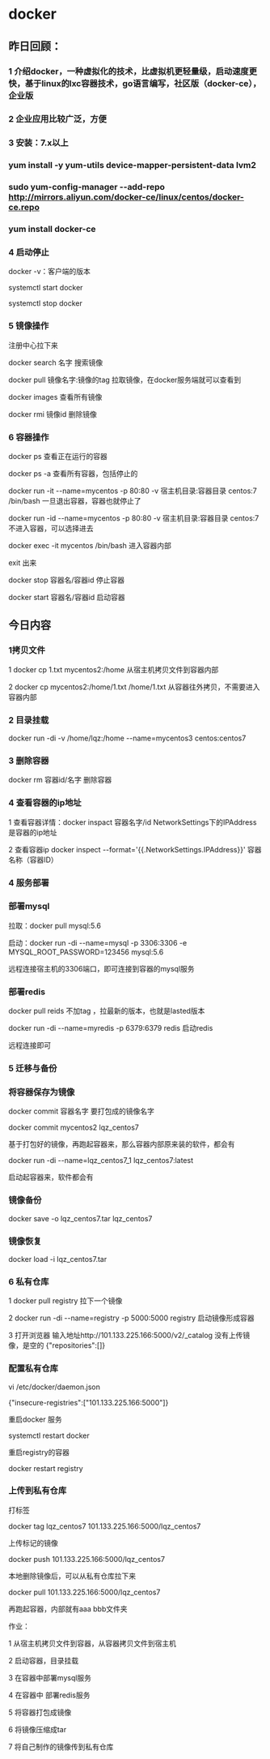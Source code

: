 # docker

## 昨日回顾：

### 1 介绍docker，一种虚拟化的技术，比虚拟机更轻量级，启动速度更快，基于linux的lxc容器技术，go语言编写，社区版（docker-ce），企业版

### 2 企业应用比较广泛，方便

### 3 安装：7.x以上

### yum install -y yum-utils device-mapper-persistent-data lvm2

### sudo yum-config-manager --add-repo http://mirrors.aliyun.com/docker-ce/linux/centos/docker-ce.repo

### yum install docker-ce

### 4 启动停止

docker -v：客户端的版本

systemctl start docker

systemctl stop docker

### 5 镜像操作

注册中心拉下来

docker search 名字   搜索镜像

docker pull 镜像名字:镜像的tag   拉取镜像，在docker服务端就可以查看到

docker images   查看所有镜像

docker rmi 镜像id   删除镜像

### 6 容器操作

docker ps    查看正在运行的容器

docker ps -a  查看所有容器，包括停止的

docker run -it --name=mycentos -p 80:80 -v 宿主机目录:容器目录 centos:7 /bin/bash     一旦退出容器，容器也就停止了

docker run -id --name=mycentos -p 80:80 -v 宿主机目录:容器目录 centos:7   不进入容器，可以选择进去

docker exec -it mycentos /bin/bash   进入容器内部

exit 出来

docker stop 容器名/容器id    停止容器

docker start 容器名/容器id    启动容器



## 今日内容

### 1拷贝文件

1 docker cp 1.txt mycentos2:/home   从宿主机拷贝文件到容器内部

2 docker cp mycentos2:/home/1.txt /home/1.txt  从容器往外拷贝，不需要进入容器内部

### 2 目录挂载

docker run -di -v /home/lqz:/home --name=mycentos3 centos:centos7

### 3 删除容器

docker rm 容器id/名字    删除容器

### 4 查看容器的ip地址

1 查看容器详情：docker inspact 容器名字/id    NetworkSettings下的IPAddress是容器的ip地址

2 查看容器ip    docker inspect --format='{{.NetworkSettings.IPAddress}}' 容器名称（容器ID）





### 4 服务部署

### 部署mysql

拉取：docker pull mysql:5.6

启动：docker run -di --name=mysql -p 3306:3306 -e MYSQL_ROOT_PASSWORD=123456 mysql:5.6

远程连接宿主机的3306端口，即可连接到容器的mysql服务

### 部署redis

docker  pull reids     不加tag ，拉最新的版本，也就是lasted版本

docker run -di --name=myredis -p 6379:6379 redis  启动redis

远程连接即可

### 5 迁移与备份

### 将容器保存为镜像

docker commit 容器名字 要打包成的镜像名字

docker commit mycentos2 lqz_centos7

基于打包好的镜像，再跑起容器来，那么容器内部原来装的软件，都会有

docker run -di --name=lqz_centos7_1 lqz_centos7:latest

启动起容器来，软件都会有

### 镜像备份

docker  save -o lqz_centos7.tar lqz_centos7

### 镜像恢复

docker load -i lqz_centos7.tar

### 6 私有仓库

1 docker pull registry   拉下一个镜像

2 docker run -di --name=registry -p 5000:5000 registry   启动镜像形成容器

3 打开浏览器 输入地址http://101.133.225.166:5000/v2/_catalog    没有上传镜像，是空的 {"repositories":[]}

### 配置私有仓库

vi /etc/docker/daemon.json

{"insecure-registries":["101.133.225.166:5000"]} 

重启docker 服务

systemctl restart docker

重启registry的容器

docker restart registry

### 上传到私有仓库

打标签

docker tag lqz_centos7 101.133.225.166:5000/lqz_centos7

上传标记的镜像

docker push 101.133.225.166:5000/lqz_centos7



本地删除镜像后，可以从私有仓库拉下来

docker pull 101.133.225.166:5000/lqz_centos7

再跑起容器，内部就有aaa  bbb文件夹



作业：

1 从宿主机拷贝文件到容器，从容器拷贝文件到宿主机

2 启动容器，目录挂载

3 在容器中部署mysql服务

4 在容器中 部署redis服务

5 将容器打包成镜像

6 将镜像压缩成tar

7 将自己制作的镜像传到私有仓库































